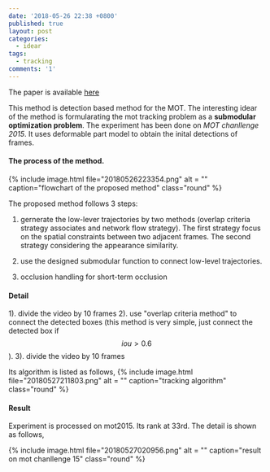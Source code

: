```yaml
---
date: '2018-05-26 22:38 +0800'
published: true
layout: post
categories:
  - idear
tags:
  - tracking
comments: '1'
---
```

The paper is available [here](https://www.dropbox.com/s/h9l7f3d16g2f2ko/08303708.pdf?dl=0)

This method is detection based method for the MOT. The interesting idear of the method is formularating the mot tracking problem as a **submodular optimization problem**. The experiment has been done on *MOT chanllenge 2015*. It uses deformable part model to obtain the inital detections of frames.


#### The process of the method.

{% include image.html file="20180526223354.png" alt = "" caption="flowchart of the proposed method" class="round" %}

The proposed method follows 3 steps:

1. gernerate the low-lever trajectories by two methods (overlap criteria strategy associates and network flow strategy). The first strategy focus on the spatial constraints between two adjacent frames. The second strategy considering the appearance similarity.

2. use the designed submodular function to connect low-level trajectories.

3. occlusion handling for short-term occlusion

#### Detail
1). divide the video by 10 frames
2). use "overlap criteria method" to connect the detected boxes (this method is very simple, just connect the detected box if $$iou > 0.6$$).
3). 
divide the video by 10 frames


Its algorithm is listed as follows,
{% include image.html file="20180527211803.png" alt = "" caption="tracking algorithm" class="round" %}



#### Result
Experiment is processed on mot2015. Its rank at 33rd. The detail is shown as follows,

{% include image.html file="20180527020956.png" alt = "" caption="result on mot chanllenge 15" class="round" %}
